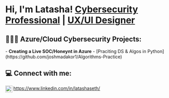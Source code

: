 <h1>Hi, I'm Latasha! 
  <a href="https://www.linkedin.com/in/latashaseth/">Cybersecurity Professional</a> | <a href="https://uxfol.io/Latashaseth-UXDesigner">UX/UI Designer</a></h1>

<h2>👩🏾‍💻 Azure/Cloud Cybersecurity Projects:</h2>
- <b>Creating a Live SOC/Honeynt in Azure</b>
  - [Praciting DS & Algos in Python](https://github.com/joshmadakor1/Algorithms-Practice)

<h2> 💻 Connect with me:</h2>

https://www.linkedin.com/in/latashaseth/
[<img align="left" alt="JoshMadakor | LinkedIn" width="22px" src="https://cdn.jsdelivr.net/npm/simple-icons@v3/icons/linkedin.svg" />][linkedin]

[linkedin]: https://www.linkedin.com/in/latashaseth/


